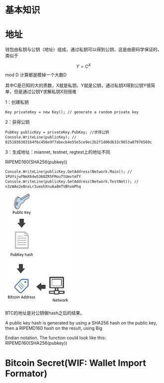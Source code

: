 # 基本知识

# 地址

钱包由私钥与公钥（地址）组成，通过私钥可以得到公钥，这是由密码学保证的，类似于

$$Y = C^X%d$$ mod D  计算都是模掉一个大数D

其中C是已知的大的质数，X就是私钥，Y就是公钥，通过私钥X得到公钥Y很简单，但是通过公钥Y求解私钥X则很难

1：创建私钥

```
Key privateKey = new Key(); // generate a random private key
```

2：获得公钥

```
PubKey publicKey = privateKey.PubKey; //求得公钥
Console.WriteLine(publicKey); // 0251036303164f6c458e9f7abecb4e55e5ce9ec2b2f1d06d633c9653a07976560c
```

3：生成地址：miannet, testnet, regtest上的地址不同

RIPEMD160\(SHA256\(pubkey\)\)

```
Console.WriteLine(publicKey.GetAddress(Network.Main)); // 1PUYsjwfNmX64wS368ZR5FMouTtUmvtmTY
Console.WriteLine(publicKey.GetAddress(Network.TestNet)); // n3zWAo2eBnxLr3ueohXnuAa8mTVBhxmPhq
```

![](/assets/PubKeyHashToBitcoinAddress.png)

BTC的地址是对公钥做hash之后的结果。

A public key hash is generated by using a SHA256 hash on the public key, then a RIPEMD160 hash on the result, using Big

Endian notation. The function could look like this: RIPEMD160\(SHA256\(pubkey\)\)

# Bitcoin Secret\(WIF: Wallet Import Formator\)





